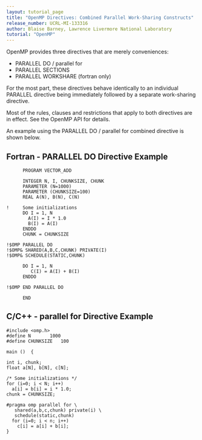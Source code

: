 ```yaml
---
layout: tutorial_page
title: "OpenMP Directives: Combined Parallel Work-Sharing Constructs"
release_number: UCRL-MI-133316
author: Blaise Barney, Lawrence Livermore National Laboratory
tutorial: "OpenMP"
---
```


OpenMP provides three directives that are merely conveniences:
* PARALLEL DO / parallel for
* PARALLEL SECTIONS
* PARALLEL WORKSHARE (fortran only)

For the most part, these directives behave identically to an individual PARALLEL directive being immediately followed by a separate work-sharing directive.

Most of the rules, clauses and restrictions that apply to both directives are in effect. See the OpenMP API for details.

An example using the PARALLEL DO / parallel for combined directive is shown below.

## Fortran - PARALLEL DO Directive Example

```
      PROGRAM VECTOR_ADD

      INTEGER N, I, CHUNKSIZE, CHUNK
      PARAMETER (N=1000) 
      PARAMETER (CHUNKSIZE=100) 
      REAL A(N), B(N), C(N)

!     Some initializations
      DO I = 1, N
        A(I) = I * 1.0
        B(I) = A(I)
      ENDDO
      CHUNK = CHUNKSIZE
             
!$OMP PARALLEL DO
!$OMP& SHARED(A,B,C,CHUNK) PRIVATE(I) 
!$OMP& SCHEDULE(STATIC,CHUNK)

      DO I = 1, N
         C(I) = A(I) + B(I)
      ENDDO

!$OMP END PARALLEL DO

      END
```

## C/C++ - parallel for Directive Example

```
#include <omp.h>
#define N       1000
#define CHUNKSIZE   100

main ()  {

int i, chunk;
float a[N], b[N], c[N];

/* Some initializations */
for (i=0; i < N; i++)
  a[i] = b[i] = i * 1.0;
chunk = CHUNKSIZE;

#pragma omp parallel for \
   shared(a,b,c,chunk) private(i) \
   schedule(static,chunk)
  for (i=0; i < n; i++)
    c[i] = a[i] + b[i];
}
```